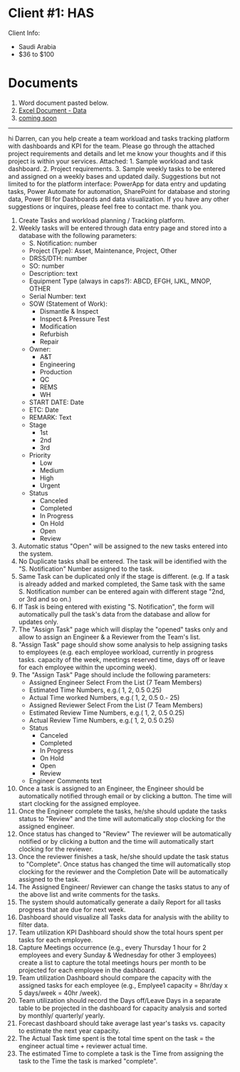 # Client #1: HAS 

Client Info: 
- Saudi Arabia
- $36 to $100
 
# Documents

1. Word document pasted below. 
2. [Excel Document - Data](02-Clean.xlsx)
3. [coming soon](03-Clean.xlsx)

--- 

hi Darren,
can you help create a team workload and tasks tracking platform with dashboards and KPI for the team. Please go through the attached project requirements and details and let me know your thoughts and if this project is within your services.
Attached: 1. Sample workload and task dashboard. 2. Project requirements. 3. Sample weekly tasks to be entered and assigned on a weekly bases and updated daily.
Suggestions but not limited to for the platform interface: PowerApp for data entry and updating tasks, Power Automate for automation, SharePoint for database and storing data, Power BI for Dashboards and data visualization.
If you have any other suggestions or inquires, please feel free to contact me. thank you.


1.	Create Tasks and workload planning / Tracking platform.
2.	Weekly tasks will be entered through data entry page and stored into a database with the following parameters:
    - S. Notification: number  
    - Project (Type): Asset, Maintenance, Project, Other
    - DRSS/DTH: number
    - SO: number
    - Description: text
    - Equipment Type (always in caps?): ABCD, EFGH, IJKL, MNOP, OTHER
    - Serial Number: text 
    - SOW (Statement of Work): 
        - Dismantle & Inspect
        - Inspect & Pressure Test
        - Modification
        - Refurbish
        - Repair
    - Owner:
        - A&T
        - Engineering
        - Production
        - QC
        - REMS
        - WH
    - START DATE: Date
    - ETC: Date
    - REMARK:	Text
    - Stage	
        - 1st
        - 2nd
        - 3rd
    - Priority	
        - Low
        - Medium
        - High
        - Urgent
    - Status	
        - Canceled
        - Completed
        - In Progress
        - On Hold
        - Open
        - Review
3.	Automatic status "Open" will be assigned to the new tasks entered into the system.
4.	No Duplicate tasks shall be entered. The task will be identified with the "S. Notification" Number assigned to the task.
5.	Same Task can be duplicated only if the stage is different. (e.g. If a task is already added and marked completed, the Same task with the same S. Notification number can be entered again with different stage "2nd, or 3rd and so on.)
6.	If Task is being entered with existing "S. Notification", the form will automatically pull the task's data from the database and allow for updates only.
7.	The "Assign Task" page which will display the "opened" tasks only and allow to assign an Engineer & a Reviewer from the Team's list.
8.	"Assign Task" page should show some analysis to help assigning tasks to employees (e.g. each employee workload, currently in progress tasks. capacity of the week, meetings reserved time, days off or leave for each employee within the upcoming week).
9.	The "Assign Task" Page should include the following parameters:
    - Assigned Engineer	Select From the List (7 Team Members)
    - Estimated Time	Numbers, e.g.( 1, 2, 0.5 0.25)
    - Actual Time worked	Numbers, e.g.( 1, 2, 0.5 0.- 25)
    - Assigned Reviewer	Select From the List (7 Team Members)
    - Estimated Review Time	Numbers, e.g.( 1, 2, 0.5 0.25)
    - Actual Review Time	Numbers, e.g.( 1, 2, 0.5 0.25)
    - Status	
        - Canceled
        - Completed
        - In Progress
        - On Hold
        - Open
        - Review
    - Engineer Comments	text
10.	Once a task is assigned to an Engineer, the Engineer should be automatically notified through email or by clicking a button. The time will start clocking for the assigned employee.
11.	Once the Engineer complete the tasks, he/she should update the tasks status to "Review" and the time will automatically stop clocking for the assigned engineer. 
12.	Once status has changed to "Review" The reviewer will be automatically notified or by clicking a button and the time will automatically start clocking for the reviewer.
13.	Once the reviewer finishes a task, he/she should update the task status to "Complete". Once status has changed the time will automatically stop clocking for the reviewer and the Completion Date will be automatically assigned to the task.
14.	The Assigned Engineer/ Reviewer can change the tasks status to any of the above list and write comments for the tasks.
15.	The system should automatically generate a daily Report for all tasks progress that are due for next week.
16.	Dashboard should visualize all Tasks data for analysis with the ability to filter data.
17.	Team utilization KPI Dashboard should show the total hours spent per tasks for each employee.
18.	Capture Meetings occurrence (e.g., every Thursday 1 hour for 2 employees and every Sunday & Wednesday for other 3 employees) create a list to capture the total meetings hours per month to be projected for each employee in the dashboard.
19.	Team utilization Dashboard should compare the capacity with the assigned tasks for each employee (e.g., Emplyee1 capacity = 8hr/day x 5 days/week = 40hr /week).
20.	Team utilization should record the Days off/Leave Days in a separate table to be projected in the dashboard for capacity analysis and sorted by monthly/ quarterly/ yearly.
21.	Forecast dashboard should take average last year's tasks vs. capacity to estimate the next year capacity. 
22.	The Actual Task time spent is the total time spent on the task = the engineer actual time + reviewer actual time.
23.	The estimated Time to complete a task is the Time from assigning the task to the Time the task is marked "complete".  
